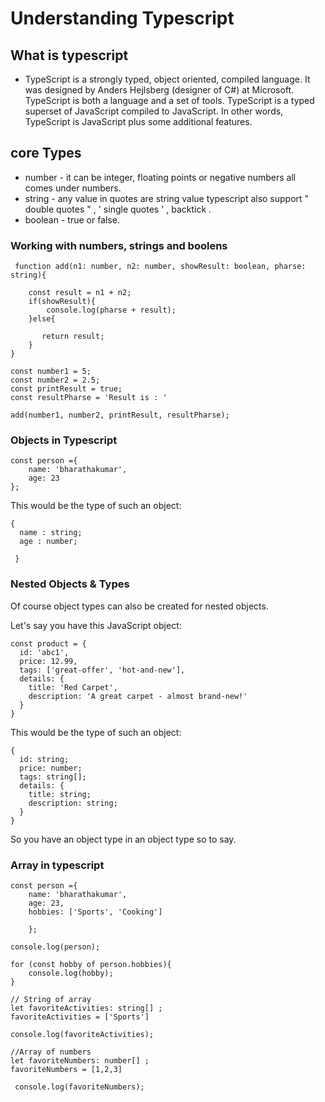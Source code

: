 # Understanding Typescript

## What is typescript
- TypeScript is a strongly typed, object oriented, compiled language. It was designed by Anders Hejlsberg (designer of C#) at Microsoft. TypeScript is both a language and a set of tools. TypeScript is a typed superset of JavaScript compiled to JavaScript. In other words, TypeScript is JavaScript plus some additional features.

## core Types
- number - it can be integer, floating points or negative numbers all comes under numbers. 
- string - any value in quotes are string value typescript also support " double quotes " , ' single quotes ' ,  backtick .
- boolean - true or false.

### Working with numbers, strings and boolens

```
 function add(n1: number, n2: number, showResult: boolean, pharse: string){
    
    const result = n1 + n2;
    if(showResult){
        console.log(pharse + result);
    }else{

       return result;
    }
}

const number1 = 5;
const number2 = 2.5;
const printResult = true;
const resultPharse = 'Result is : '

add(number1, number2, printResult, resultPharse);
```
### Objects in Typescript

```
const person ={
    name: 'bharathakumar',
    age: 23
};
```
This would be the type of such an object:
```
{
  name : string;
  age : number;
  
 }
 ```


### Nested Objects & Types
Of course object types can also be created for nested objects.

Let's say you have this JavaScript object:

```
const product = {
  id: 'abc1',
  price: 12.99,
  tags: ['great-offer', 'hot-and-new'],
  details: {
    title: 'Red Carpet',
    description: 'A great carpet - almost brand-new!'
  }
}
```
This would be the type of such an object:
```
{
  id: string;
  price: number;
  tags: string[];
  details: {
    title: string;
    description: string;
  }
}
```
So you have an object type in an object type so to say.

### Array in typescript
```
const person ={
    name: 'bharathakumar',
    age: 23,
    hobbies: ['Sports', 'Cooking']

    };

console.log(person);

for (const hobby of person.hobbies){
    console.log(hobby);
}
```
```
// String of array    
let favoriteActivities: string[] ;
favoriteActivities = ['Sports']
        
console.log(favoriteActivities);
        
//Array of numbers
let favoriteNumbers: number[] ;
favoriteNumbers = [1,2,3]
        
 console.log(favoriteNumbers);
```
